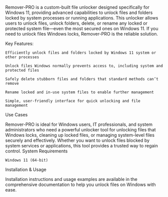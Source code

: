 Remover-PRO is a custom-built file unlocker designed specifically for Windows 11, providing advanced capabilities to unlock files and folders locked by system processes or running applications. This unlocker allows users to unlock files, unlock folders, delete, or rename any locked or protected system file—even the most secured ones on Windows 11. If you need to unlock files Windows locks, Remover-PRO is the reliable solution.

Key Features:

    Efficiently unlock files and folders locked by Windows 11 system or other processes

    Unlock files Windows normally prevents access to, including system and protected files

    Safely delete stubborn files and folders that standard methods can’t remove

    Rename locked and in-use system files to enable further management

    Simple, user-friendly interface for quick unlocking and file management


Use Cases

Remover-PRO is ideal for Windows users, IT professionals, and system administrators who need a powerful unlocker tool for unlocking files that Windows locks, cleaning up locked files, or managing system-level files securely and effectively. Whether you want to unlock files blocked by system services or applications, this tool provides a trusted way to regain control.
System Requirements

    Windows 11 (64-bit)


Installation & Usage

Installation instructions and usage examples are available in the comprehensive documentation to help you unlock files on Windows with ease.
